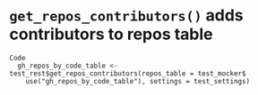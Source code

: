 # `get_repos_contributors()` adds contributors to repos table

    Code
      gh_repos_by_code_table <- test_rest$get_repos_contributors(repos_table = test_mocker$
        use("gh_repos_by_code_table"), settings = test_settings)


